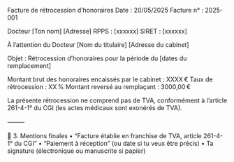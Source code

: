 Facture de rétrocession d’honoraires
Date : 20/05/2025
Facture n° : 2025-001

Docteur [Ton nom]
[Adresse]
RPPS : [xxxxxx]
SIRET : [xxxxxx]

À l’attention du Docteur [Nom du titulaire]
[Adresse du cabinet]

Objet : Rétrocession d’honoraires pour la période du [dates du remplacement]

Montant brut des honoraires encaissés par le cabinet : XXXX €
Taux de rétrocession : XX %
Montant reversé au remplaçant : 3000,00 €

La présente rétrocession ne comprend pas de TVA, conformément à l’article 261-4-1° du CGI (les actes médicaux sont exonérés de TVA).

⸻

📌 3. Mentions finales
	•	“Facture établie en franchise de TVA, article 261-4-1° du CGI”
	•	“Paiement à réception” (ou date si tu veux être précis)
	•	Ta signature (électronique ou manuscrite si papier)